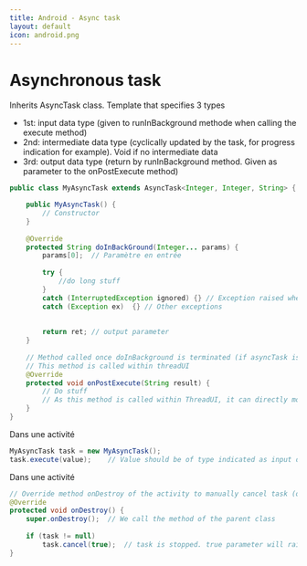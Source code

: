 ```yaml
---
title: Android - Async task
layout: default
icon: android.png
---
```

# Asynchronous task

Inherits AsyncTask class. Template that specifies 3 types
* 1st: input data type (given to runInBackground methode when calling the execute method)
* 2nd: intermediate data type (cyclically updated by the task, for progress indication for example). Void if no intermediate data
* 3rd: output data type (return by runInBackground method. Given as parameter to the onPostExecute method)

```java
public class MyAsyncTask extends AsyncTask<Integer, Integer, String> {

    public MyAsyncTask() {
        // Constructor 
    }
   
    @Override
    protected String doInBackGround(Integer... params) {
        params[0];  // Paramètre en entrée
        
        try {
            //do long stuff
        }
        catch (InterruptedException ignored) {} // Exception raised when cancel method is called
        catch (Exception ex)  {} // Other exceptions
       
       
        return ret; // output parameter
    }
   
    // Method called once doInBackground is terminated (if asyncTask is not interrupted)
    // This method is called within threadUI
    @Override
    protected void onPostExecute(String result) {
        // Do stuff
        // As this method is called within ThreadUI, it can directly modify Views
    }
}
```

Dans une activité

```java
MyAsyncTask task = new MyAsyncTask();
task.execute(value);    // Value should be of type indicated as input data type in the template
```

Dans une activité
```java
// Override method onDestroy of the activity to manually cancel task (otherwise, task continues to perform)
@Override
protected void onDestroy() {
    super.onDestroy();  // We call the method of the parent class
    
    if (task != null)
        task.cancel(true);  // task is stopped. true parameter will raise an InterruptedException within AsyncTask
}
```